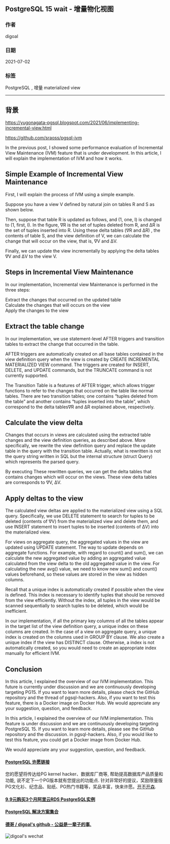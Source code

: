 ## PostgreSQL 15 wait - 增量物化视图  
        
### 作者        
digoal        
        
### 日期        
2021-07-02         
        
### 标签        
PostgreSQL , 增量 materialized view     
        
----        
        
## 背景       
  
https://yugonagata-pgsql.blogspot.com/2021/06/implementing-incremental-view.html  
  
https://github.com/sraoss/pgsql-ivm  
  
In the previous post, I showed some performance evaluation of Incremental View Maintenance (IVM) feature that is under development. In this article, I will explain the implementation of IVM and how it works.  
  
## Simple Example of Incremental View Maintenance  
First, I will explain the process of IVM using a simple example.  
  
Suppose you have a view V defined by natural join on tables R and S as shown below.  
  
  
Then, suppose that table R is updated as follows, and (1, one, I) is changed to (1, first, I). In the figure, ∇R is the set of tuples deleted from R, and ΔR is the set of tuples inserted into R. Using these delta tables (∇R and ΔR) , the contents of table S, and the view definition of V, we can calculate the change that will occur on the view, that is, ∇V and ΔV.  
  
  
Finally, we can update the view incrementally by applying the delta tables ∇V and ΔV to the view V.  
  
  
## Steps in Incremental View Maintenance  
In our implementation, Incremental view Maintenance is performed in the three steps:  
  
Extract the changes that occurred on the updated table  
Calculate the changes that will occurs on the view  
Apply the changes to the view  
  
## Extract the table change  
In our implementation, we use statement-level AFTER triggers and transition tables to extract the change that occurred in the table.  
  
AFTER triggers are automatically created on all base tables contained in the view definition query when the view is created by CREATE INCREMENTAL MATERIALIZED VIEW command. The triggers are created for INSERT, DELETE, and UPDATE commands, but the TRUNCATE command is not currently supported.  
  
The Transition Table is a features of AFTER trigger, which allows trigger functions to refer to the changes that occurred on the table like normal tables. There are two transition tables; one contains “tuples deleted from the table” and another contains “tuples inserted into the table”, which correspond to the delta tables∇R and ΔR explained above, respectively.  
  
## Calculate the view delta  
Changes that occurs in views are calculated using the extracted table changes and the view definition queries, as described above. More specifically, we rewrite the view definition query and replace the update table in the query with the transition table. Actually, what is rewritten is not the query string written in SQL but the internal structure (struct Query) which represents the parsed query.  
  
By executing These rewritten queries, we can get the delta tables that contains changes which will occur on the views. These view delta tables are corresponds to ∇V, ΔV.  
  
## Apply deltas to the view  
The calculated view deltas are applied to the materialized view using a SQL query. Specifically, we use DELETE statement to search for tuples to be deleted (contents of ∇V) from the materialized view and delete them, and use INSERT statement to insert tuples to be inserted (contents of ΔV) into the materialized view.  
  
For views on aggregate query, the aggregated values in the view are updated using UPDATE statement. The way to update depends on aggregate functions. For example, with regard to count() and sum(), we can calculate the new aggregated value by adding an aggregated value calculated from the view delta to the old aggregated value in the view. For calculating the new avg() value, we need to know new sum() and count() values beforehand, so these values are stored in the view as hidden columns.  
  
Recall that a unique index is automatically created if possible when the view is defined. This index is necessary to identify tuples that should be removed from the view efficiently. Without the index, all tuples in the view would be scanned sequentially to search tuples to be deleted, which would be inefficient.  
  
In our implementation, if all the primary key columns of all the tables appear in the target list of the view definition query, a unique index on these columns are created. In the case of a view on aggregate query, a unique index is created on the columns used in GROUP BY clause. We also create a unique index if the view has DISTINCT clause. Otherwise, a index is not automatically created, so you would need to create an appropriate index manually for efficient IVM.  
  
## Conclusion  
In this article, I explained the overview of our IVM implementation. This future is currently under discussion and we are continuously developing targeting PG15. If you want to learn more details, please check the GitHub repository and the thread of pgsql-hackers. Also, if you want to test this feature, there is a Docker image on Docker Hub. We would appreciate any your suggestion, question, and feedback.  
  
In this article, I explained the overview of our IVM implementation. This feature is under discussion and we are continuously developing targeting PostgreSQL 15. If you want to learn more details, please see the GitHub repository and the discussion. in pgsql-hackers. Also, if you would like to test this feature, you could get a Docker image from Docker Hub.  
  
We would appreciate any your suggestion, question, and feedback.  
  
  
#### [PostgreSQL 许愿链接](https://github.com/digoal/blog/issues/76 "269ac3d1c492e938c0191101c7238216")
您的愿望将传达给PG kernel hacker、数据库厂商等, 帮助提高数据库产品质量和功能, 说不定下一个PG版本就有您提出的功能点. 针对非常好的提议，奖励限量版PG文化衫、纪念品、贴纸、PG热门书籍等，奖品丰富，快来许愿。[开不开森](https://github.com/digoal/blog/issues/76 "269ac3d1c492e938c0191101c7238216").  
  
  
#### [9.9元购买3个月阿里云RDS PostgreSQL实例](https://www.aliyun.com/database/postgresqlactivity "57258f76c37864c6e6d23383d05714ea")
  
  
#### [PostgreSQL 解决方案集合](https://yq.aliyun.com/topic/118 "40cff096e9ed7122c512b35d8561d9c8")
  
  
#### [德哥 / digoal's github - 公益是一辈子的事.](https://github.com/digoal/blog/blob/master/README.md "22709685feb7cab07d30f30387f0a9ae")
  
  
![digoal's wechat](../pic/digoal_weixin.jpg "f7ad92eeba24523fd47a6e1a0e691b59")
  
